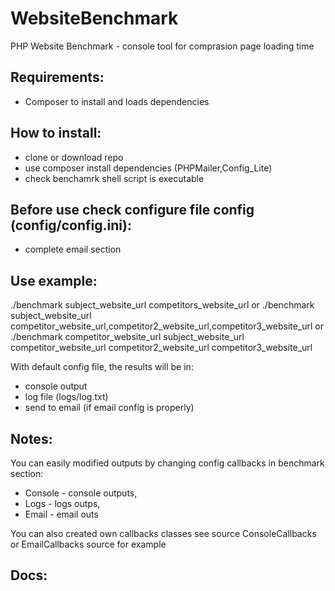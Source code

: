 # WebsiteBenchmark
PHP Website Benchmark - console tool for comprasion page loading time

## Requirements:
- Composer to install and loads dependencies 


## How to install:
- clone or download repo
- use composer install dependencies (PHPMailer,Config_Lite)
- check benchamrk shell script is executable

## Before use check configure file config (config/config.ini):
- complete email section

## Use example:
./benchmark subject_website_url competitors_website_url
or
./benchmark subject_website_url competitor_website_url,competitor2_website_url,competitor3_website_url
or
./benchmark competitor_website_url subject_website_url competitor_website_url competitor2_website_url competitor3_website_url

With default config file, the results will be in:
- console output
- log file (logs/log.txt)
- send to email (if email config is properly)

## Notes:
You can easily modified outputs by changing config callbacks in benchmark section:
- Console - console outputs,
- Logs - logs outps,
- Email - email outs

You can also created own callbacks classes see source ConsoleCallbacks or EmailCallbacks source for example


## Docs:




